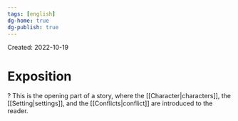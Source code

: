 ```yaml
---
tags: [english] 
dg-home: true
dg-publish: true
---
```

Created: 2022-10-19

# Exposition
?
This is the opening part of a story, where the [[Character|characters]], the [[Setting|settings]], and the [[Conflicts|conflict]] are introduced to the reader.
<!--SR:!2023-01-02,46,250-->